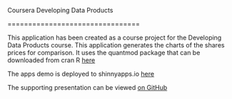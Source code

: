 Coursera Developing Data Products

 ================================

This application has been created as a course project for the Developing Data Products course. This application generates the charts of the shares prices for comparison. It uses the quantmod package that can be downloaded from cran R [here](http://cran.r-project.org/web/packages/quantmod/index.html)

The apps demo is deployed to shinnyapps.io [here](https://junkal.shinyapps.io/ShinyApp/)

The supporting presentation can be viewed [on GitHub](http://junkal.github.io/Developing_Data_Products_Slidify/#1)